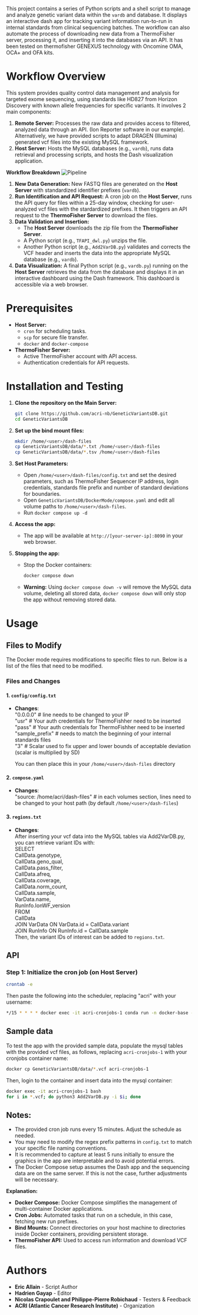 This project contains a series of Python scripts and a shell script to manage and analyze genetic variant data within the `vardb` and database. It displays an interactive dash app for tracking variant information run-to-run in internal standards from clinical sequencing batches.
The workflow can also automate the process of downloading new data from a ThermoFisher server, processing it, and inserting it into the databases via an API. It has been tested on thermofisher GENEXUS technology with Oncomine OMA, OCA+ and OFA kits.  

# Workflow Overview

This system provides quality control data management and analysis for targeted exome sequencing, using standards like HD827 from Horizon Discovery with known allele frequencies for specific variants. It involves 2 main components:

1. **Remote Server:** Processes the raw data and provides access to filtered, analyzed data through an API. (Ion Reporter software in our example). Alternatively, we have provided scripts to adapt DRAGEN (Illumina) generated vcf files into the existing MySQL framework.
2. **Host Server:** Hosts the MySQL databases (e.g., `vardb`), runs data retrieval and processing scripts, and hosts the Dash visualization application.

**Workflow Breakdown**
![Pipeline](Pipeline_VarDB.jpg)

1. **New Data Generation:** New FASTQ files are generated on the **Host Server** with standardized identifier prefixes (`vardb`).
2. **Run Identification and API Request:** A cron job on the **Host Server**, runs the API query for files within a 25-day window, checking for user-analyzed vcf files with the stardardized prefixes. It then triggers an API request to the **ThermoFisher Server** to download the files.
3. **Data Validation and Insertion:**
   - The **Host Server** downloads the zip file from the **ThermoFisher Server**.
   - A Python script (e.g., `TFAPI_dwl.py`) unzips the file.
   - Another Python script (e.g., `Add2VarDB.py`) validates and corrects the VCF header and inserts the data into the appropriate MySQL database (e.g., `vardb`).
6. **Data Visualization:** A final Python script (e.g., `vardb.py`) running on the **Host Server** retrieves the data from the database and displays it in an interactive dashboard using the Dash framework. This dashboard is accessible via a web browser.

# Prerequisites

- **Host Server:**
   -  `cron` for scheduling tasks.
   -  `scp` for secure file transfer.
   -  `docker` and `docker-compose`
- **ThermoFisher Server:**
   -  Active ThermoFisher account with API access.
   -  Authentication credentials for API requests.


# Installation and Testing

1. **Clone the repository on the Main Server:**
   ```sh
   git clone https://github.com/acri-nb/GeneticVariantsDB.git
   cd GeneticVariantsDB
   ```

2. **Set up the bind mount files:**
   ```sh
   mkdir /home/<user>/dash-files
   cp GeneticVariantsDB/data/*.txt /home/<user>/dash-files
   cp GeneticVariantsDB/data/*.tsv /home/<user>/dash-files
   ```

3. **Set Host Parameters:**
   - Open `/home/<user>/dash-files/config.txt` and set the desired parameters, such as ThermoFisher Sequencer IP address, login credentials, standards file prefix and number of standard deviations for boundaries.
   - Open `GeneticVariantsDB/DockerMode/compose.yaml` and edit all volume paths to `/home/<user>/dash-files`.
   - Run ``` docker compose up -d ```

4. **Access the app:**
   - The app will be available at `http://[your-server-ip]:8090` in your web browser.

5. **Stopping the app:**
   - Stop the Docker containers:
      ```sh
      docker compose down
      ```
   - **Warning:**  Using `docker compose down -v` will remove the MySQL data volume, deleting all stored data, `docker compose down` will only stop the app without removing stored data.

# Usage
## Files to Modify

The Docker mode requires modifications to specific files to run. Below is a list of the files that need to be modified.

### Files and Changes

#### 1. `config/config.txt`
- **Changes**:  
  "0.0.0.0" # line needs to be changed to your IP  
  "usr" # Your auth credentials for ThermoFishher need to be inserted  
  "pass" # Your auth credentials for ThermoFishher need to be inserted  
  "sample_prefix" # needs to match the beginning of your internal standards files  
  "3" # Scalar used to fix upper and lower bounds of acceptable deviation (scalar is multiplied by SD)

  You can then place this in your `/home/<user>/dash-files` directory

#### 2. `compose.yaml`
- **Changes**:  
  "source: /home/acri/dash-files" # in each volumes section, lines need to be changed to your host path (by default `/home/<user>/dash-files`)  

#### 3. `regions.txt`  
- **Changes**:  
  After inserting your vcf data into the MySQL tables via Add2VarDB.py, you can retrieve variant IDs with:  
  SELECT   
	  CallData.genotype,   
	  CallData.geno_qual,   
	  CallData.pass_filter,   
	  CallData.afreq,   
	  CallData.coverage,   
	  CallData.norm_count,   
	  CallData.sample,  
	  VarData.name,  
	  RunInfo.IonWF_version  
  FROM   
    CallData   
	  JOIN VarData ON VarData.id = CallData.variant  
	  JOIN RunInfo ON RunInfo.id = CallData.sample  
  Then, the variant IDs of interest can be added to `regions.txt`.  



## API

### Step 1: Initialize the cron job (on Host Server)

```sh
crontab -e
```
Then paste the following into the scheduler, replacing "acri" with your username:

```sh
*/15 * * * * docker exec -it acri-cronjobs-1 conda run -n docker-base --no-capture-output python3 TFAPI_dwl.py
```

## Sample data

To test the app with the provided sample data, populate the mysql tables with the provided vcf files, as follows, replacing `acri-cronjobs-1` with your cronjobs container name:

```sh
docker cp GeneticVariantsDB/data/*.vcf acri-cronjobs-1
```

Then, login to the container and insert data into the mysql container:

```sh
docker exec -it acri-cronjobs-1 bash
for i in *.vcf; do python3 Add2VarDB.py -i $i; done
```

## Notes:

- The provided cron job runs every 15 minutes. Adjust the schedule as needed. 
- You may need to modify the regex prefix patterns in `config.txt` to match your specific file naming conventions.
- It is recommended to capture at least 5 runs initially to ensure the graphics in the app are interpretable and to avoid potential errors. 
- The Docker Compose setup assumes the Dash app and the sequencing data are on the same server. If this is not the case, further adjustments will be necessary. 
 
 **Explanation:**

- **Docker Compose:** Docker Compose simplifies the management of multi-container Docker applications.
- **Cron Jobs:** Automated tasks that run on a schedule, in this case, fetching new run prefixes.
- **Bind Mounts:** Connect directories on your host machine to directories inside Docker containers, providing persistent storage.
- **ThermoFisher API:** Used to access run information and download VCF files.


# Authors

- **Eric Allain** - Script Author
- **Hadrien Gayap** - Editor
- **Nicolas Crapoulet and Philippe-Pierre Robichaud** - Testers & Feedback
- **ACRI (Atlantic Cancer Research Institute)** - Organization
